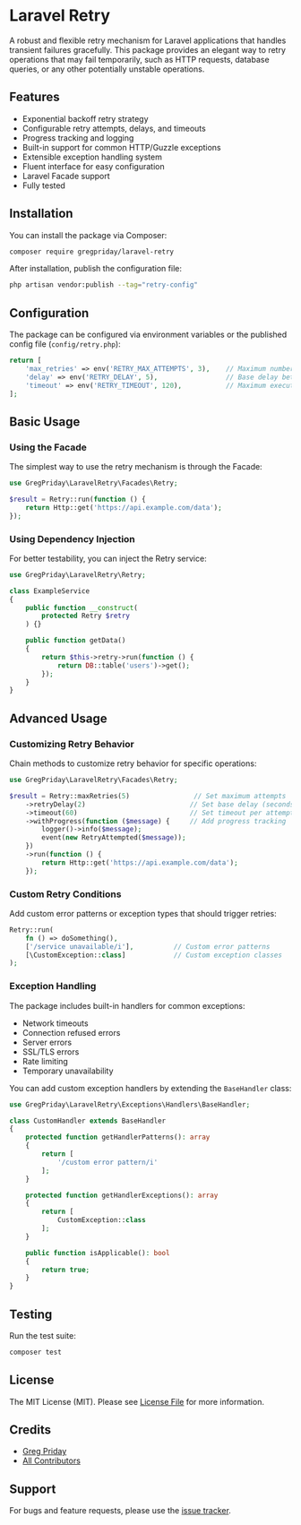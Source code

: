 # Laravel Retry

A robust and flexible retry mechanism for Laravel applications that handles transient failures gracefully. This package provides an elegant way to retry operations that may fail temporarily, such as HTTP requests, database queries, or any other potentially unstable operations.

## Features

- Exponential backoff retry strategy
- Configurable retry attempts, delays, and timeouts
- Progress tracking and logging
- Built-in support for common HTTP/Guzzle exceptions
- Extensible exception handling system
- Fluent interface for easy configuration
- Laravel Facade support
- Fully tested

## Installation

You can install the package via Composer:

```bash
composer require gregpriday/laravel-retry
```

After installation, publish the configuration file:

```bash
php artisan vendor:publish --tag="retry-config"
```

## Configuration

The package can be configured via environment variables or the published config file (`config/retry.php`):

```php
return [
    'max_retries' => env('RETRY_MAX_ATTEMPTS', 3),    // Maximum number of retry attempts
    'delay' => env('RETRY_DELAY', 5),                 // Base delay between retries (seconds)
    'timeout' => env('RETRY_TIMEOUT', 120),           // Maximum execution time per attempt
];
```

## Basic Usage

### Using the Facade

The simplest way to use the retry mechanism is through the Facade:

```php
use GregPriday\LaravelRetry\Facades\Retry;

$result = Retry::run(function () {
    return Http::get('https://api.example.com/data');
});
```

### Using Dependency Injection

For better testability, you can inject the Retry service:

```php
use GregPriday\LaravelRetry\Retry;

class ExampleService
{
    public function __construct(
        protected Retry $retry
    ) {}

    public function getData()
    {
        return $this->retry->run(function () {
            return DB::table('users')->get();
        });
    }
}
```

## Advanced Usage

### Customizing Retry Behavior

Chain methods to customize retry behavior for specific operations:

```php
use GregPriday\LaravelRetry\Facades\Retry;

$result = Retry::maxRetries(5)                // Set maximum attempts
    ->retryDelay(2)                          // Set base delay (seconds)
    ->timeout(60)                            // Set timeout per attempt
    ->withProgress(function ($message) {     // Add progress tracking
        logger()->info($message);
        event(new RetryAttempted($message));
    })
    ->run(function () {
        return Http::get('https://api.example.com/data');
    });
```

### Custom Retry Conditions

Add custom error patterns or exception types that should trigger retries:

```php
Retry::run(
    fn () => doSomething(),
    ['/service unavailable/i'],          // Custom error patterns
    [\CustomException::class]            // Custom exception classes
);
```

### Exception Handling

The package includes built-in handlers for common exceptions:

- Network timeouts
- Connection refused errors
- Server errors
- SSL/TLS errors
- Rate limiting
- Temporary unavailability

You can add custom exception handlers by extending the `BaseHandler` class:

```php
use GregPriday\LaravelRetry\Exceptions\Handlers\BaseHandler;

class CustomHandler extends BaseHandler
{
    protected function getHandlerPatterns(): array
    {
        return [
            '/custom error pattern/i'
        ];
    }

    protected function getHandlerExceptions(): array
    {
        return [
            CustomException::class
        ];
    }

    public function isApplicable(): bool
    {
        return true;
    }
}
```

## Testing

Run the test suite:

```bash
composer test
```

## License

The MIT License (MIT). Please see [License File](LICENSE.md) for more information.

## Credits

- [Greg Priday](https://github.com/gregpriday)
- [All Contributors](../../contributors)

## Support

For bugs and feature requests, please use the [issue tracker](../../issues).